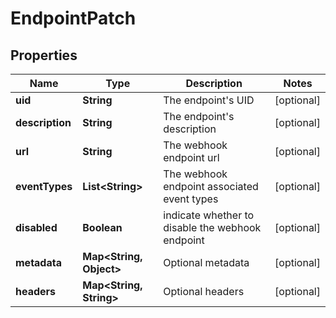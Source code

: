 

# EndpointPatch


## Properties

Name | Type | Description | Notes
------------ | ------------- | ------------- | -------------
**uid** | **String** | The endpoint&#39;s UID |  [optional]
**description** | **String** | The endpoint&#39;s description |  [optional]
**url** | **String** | The webhook endpoint url |  [optional]
**eventTypes** | **List&lt;String&gt;** | The webhook endpoint associated event types |  [optional]
**disabled** | **Boolean** | indicate whether to disable the webhook endpoint |  [optional]
**metadata** | **Map&lt;String, Object&gt;** | Optional metadata |  [optional]
**headers** | **Map&lt;String, String&gt;** | Optional headers |  [optional]



